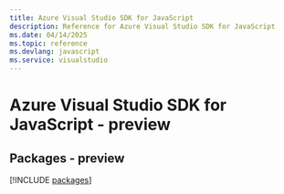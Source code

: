 ```yaml
---
title: Azure Visual Studio SDK for JavaScript
description: Reference for Azure Visual Studio SDK for JavaScript
ms.date: 04/14/2025
ms.topic: reference
ms.devlang: javascript
ms.service: visualstudio
---
```

# Azure Visual Studio SDK for JavaScript - preview
## Packages - preview
[!INCLUDE [packages](visual-studio-index.md)]